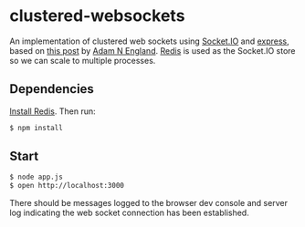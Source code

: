 # clustered-websockets

An implementation of clustered web sockets using [Socket.IO](http://socket.io/) and [express](http://expressjs.com/), based on [this post](http://adamnengland.wordpress.com/2013/01/30/node-js-cluster-with-socket-io-and-express-3/) by [Adam N England](https://github.com/adamnengland). [Redis](http://redis.io/) is used as the Socket.IO store so we can scale to multiple processes.

## Dependencies

[Install Redis](http://redis.io/topics/quickstart). Then run:

```sh
$ npm install
```

## Start

```sh
$ node app.js
$ open http://localhost:3000
```

There should be messages logged to the browser dev console and server log indicating the web socket connection has been established.
